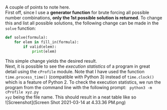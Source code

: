 A couple of points to note here.\
First off, since I use a **generator function** for brute forcing all possible number combinations, **only the 1st possible
solution is returned**. To change this and list all possible solutions, the following change can be made in the ```solve``` function:
```python
def solve(formula):
    for elem in fill_in(formula):
        if valid(elem):
            print(elem)
```
This simple change yields the desired result.\
Next, it is possible to see the *execution statistics* of a program in great detail using the ```cProfile``` module. Note that I have used the function 
```time.process_time()``` (compatible with Python 3) instead of ```time.clock()``` which is a feature of Python 2. To check the execution statistics, we run
the program from the command line with the following prompt\:
``` python3 -m cProfile xyz.py```\
```xyz``` being the file name. This should result in a neat table like so\
![Screenshot](Screen Shot 2021-03-14 at 4.33.36 PM.png)
